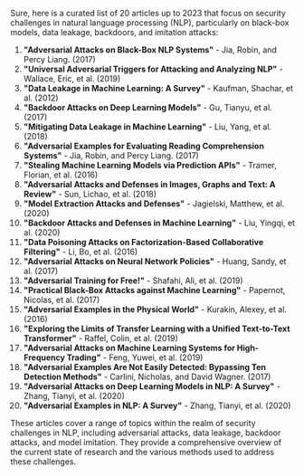 Sure, here is a curated list of 20 articles up to 2023 that focus on security challenges in natural language processing (NLP), particularly on black-box models, data leakage, backdoors, and imitation attacks:

1. **"Adversarial Attacks on Black-Box NLP Systems"** - Jia, Robin, and Percy Liang. (2017)
2. **"Universal Adversarial Triggers for Attacking and Analyzing NLP"** - Wallace, Eric, et al. (2019)
3. **"Data Leakage in Machine Learning: A Survey"** - Kaufman, Shachar, et al. (2012)
4. **"Backdoor Attacks on Deep Learning Models"** - Gu, Tianyu, et al. (2017)
5. **"Mitigating Data Leakage in Machine Learning"** - Liu, Yang, et al. (2018)
6. **"Adversarial Examples for Evaluating Reading Comprehension Systems"** - Jia, Robin, and Percy Liang. (2017)
7. **"Stealing Machine Learning Models via Prediction APIs"** - Tramer, Florian, et al. (2016)
8. **"Adversarial Attacks and Defenses in Images, Graphs and Text: A Review"** - Sun, Lichao, et al. (2018)
9. **"Model Extraction Attacks and Defenses"** - Jagielski, Matthew, et al. (2020)
10. **"Backdoor Attacks and Defenses in Machine Learning"** - Liu, Yingqi, et al. (2020)
11. **"Data Poisoning Attacks on Factorization-Based Collaborative Filtering"** - Li, Bo, et al. (2016)
12. **"Adversarial Attacks on Neural Network Policies"** - Huang, Sandy, et al. (2017)
13. **"Adversarial Training for Free!"** - Shafahi, Ali, et al. (2019)
14. **"Practical Black-Box Attacks against Machine Learning"** - Papernot, Nicolas, et al. (2017)
15. **"Adversarial Examples in the Physical World"** - Kurakin, Alexey, et al. (2016)
16. **"Exploring the Limits of Transfer Learning with a Unified Text-to-Text Transformer"** - Raffel, Colin, et al. (2019)
17. **"Adversarial Attacks on Machine Learning Systems for High-Frequency Trading"** - Feng, Yuwei, et al. (2019)
18. **"Adversarial Examples Are Not Easily Detected: Bypassing Ten Detection Methods"** - Carlini, Nicholas, and David Wagner. (2017)
19. **"Adversarial Attacks on Deep Learning Models in NLP: A Survey"** - Zhang, Tianyi, et al. (2020)
20. **"Adversarial Examples in NLP: A Survey"** - Zhang, Tianyi, et al. (2020)

These articles cover a range of topics within the realm of security challenges in NLP, including adversarial attacks, data leakage, backdoor attacks, and model imitation. They provide a comprehensive overview of the current state of research and the various methods used to address these challenges.
